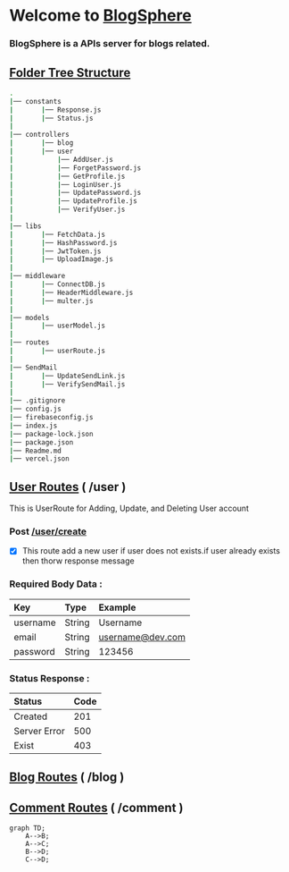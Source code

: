 # Welcome to [BlogSphere]()

### BlogSphere is a APIs server for blogs related.

## [Folder Tree Structure]()

```bash
.
|── constants
|		|── Response.js
|		|── Status.js
|
|── controllers
|		|── blog
|		|── user
|			|── AddUser.js
|			|── ForgetPassword.js
|			|── GetProfile.js
|			|── LoginUser.js
|			|── UpdatePassword.js
|			|── UpdateProfile.js
|			|── VerifyUser.js
|
|── libs
|		|── FetchData.js
|		|── HashPassword.js
|		|── JwtToken.js
|		|── UploadImage.js
|
|── middleware
|		|── ConnectDB.js
|		|── HeaderMiddleware.js
|		|── multer.js
|
|── models
|		|── userModel.js
|
|── routes
|		|── userRoute.js
|
|── SendMail
|		|── UpdateSendLink.js
|		|── VerifySendMail.js
|
|── .gitignore
|── config.js
|── firebaseconfig.js
|── index.js
|── package-lock.json
|── package.json
|── Readme.md
|── vercel.json

```

## [User Routes]() ( /user )

This is UserRoute for Adding, Update, and Deleting User account

### Post [/user/create]()

- [x] This route add a new user if user does not exists.if user already exists then thorw response message 

### Required Body Data :

| Key      | Type   | Example          |
| :------- | :----- | :--------------- |
| username | String | Username         |
| email    | String | username@dev.com |
| password | String | 123456           |

### Status Response :

| Status       | Code |
| :----------- | :--- |
| Created      | 201  |
| Server Error | 500  |
| Exist        | 403  |

## [Blog Routes]() ( /blog )

## [Comment Routes]() ( /comment )

```mermaid
graph TD;
    A-->B;
    A-->C;
    B-->D;
    C-->D;
```